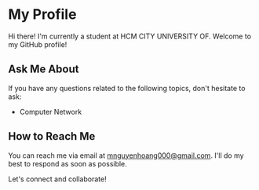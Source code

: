 # My Profile

Hi there! I'm currently a student at HCM CITY UNIVERSITY OF. Welcome to my GitHub profile!

## Ask Me About

If you have any questions related to the following topics, don't hesitate to ask:

- Computer Network

## How to Reach Me

You can reach me via email at [mnguyenhoang000@gmail.com](mailto:mnguyenhoang000@gmail.com). I'll do my best to respond as soon as possible.

Let's connect and collaborate!

